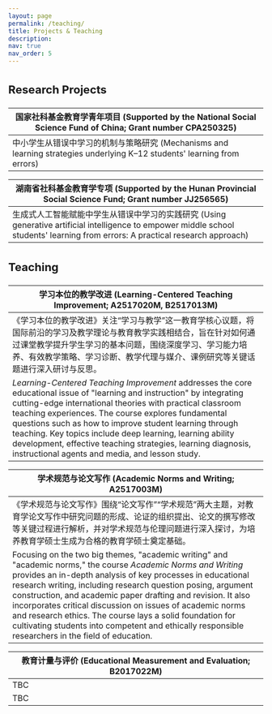 ```yaml
---
layout: page
permalink: /teaching/
title: Projects & Teaching
description: 
nav: true
nav_order: 5
---
```


<html lang="zh">
<head>
<meta charset="utf-8">
<title>Projects & Teaching</title>
<style>
/* Attempt to mimic the font stack in the user's first screenshot */
body{
  margin:2rem;
  line-height:1.6;   /* Increased line‑height */
}

table{
  border-collapse:collapse;
  width:100%;
  margin-bottom:2rem;
}

th,td{
  border:1px solid #ccc;
  padding:10px 16px  !important;   /* Increased padding for breathing room */
  vertical-align:top;
}

th{
  background:#f7f7f7;
  text-align:left;
  font-size:14px;
  font-weight:500;   /* Slightly bolder heading */
}

h2{
  margin-top:2rem;
  margin-bottom:1rem;
}
</style>
</head>
<body>

<h2 style="font-size: 22px;"><b>Research Projects</b></h2>
<table>
<thead>
  <tr>
     <th>国家社科基金教育学青年项目 (Supported by the National Social Science Fund of China; Grant number CPA250325)</th>
  </tr>
</thead>
<tbody>
  <tr>
     <td>中小学生从错误中学习的机制与策略研究 (Mechanisms and learning strategies underlying K–12 students' learning from errors)</td>
  </tr>
</tbody>
</table>

<table>
<thead>
  <tr>
     <th>湖南省社科基金教育学专项 (Supported by the Hunan Provincial Social Science Fund; Grant number JJ256565)</th>
  </tr>
</thead>
<tbody>
  <tr>
     <td>生成式人工智能赋能中学生从错误中学习的实践研究 (Using generative artificial intelligence to empower middle school students' learning from errors: A practical research approach)</td>
  </tr>
</tbody>
</table>

<h2 style="font-size: 22px;"><b>Teaching</b></h2>

<table>
<thead>
  <tr>
     <th>学习本位的教学改进 (Learning-Centered Teaching Improvement; A2517020M, B2517013M)</th>
  </tr>
</thead>
<tbody>
  <tr>
     <td>《学习本位的教学改进》关注“学习与教学”这一教育学核心议题，将国际前沿的学习及教学理论与教育教学实践相结合，旨在针对如何通过课堂教学提升学生学习的基本问题，围绕深度学习、学习能力培养、有效教学策略、学习诊断、教学代理与媒介、课例研究等关键话题进行深入研讨与反思。</td>
  </tr>
  <tr>
     <td><i>Learning-Centered Teaching Improvement</i> addresses the core educational issue of "learning and instruction" by integrating cutting-edge international theories with practical classroom teaching experiences. The course explores fundamental questions such as how to improve student learning through teaching. Key topics include deep learning, learning ability development, effective teaching strategies, learning diagnosis, instructional agents and media, and lesson study.</td>
  </tr>
</tbody>
</table>

<table>
<thead>
  <tr>
     <th>学术规范与论文写作 (Academic Norms and Writing; A2517003M)</th>
  </tr>
</thead>
<tbody>
  <tr>
     <td>《学术规范与论文写作》围绕“论文写作”“学术规范”两大主题，对教育学论文写作中研究问题的形成、论证的组织提出、论文的撰写修改等关键过程进行解析，并对学术规范与伦理问题进行深入探讨，为培养教育学硕士生成为合格的教育学硕士奠定基础。</td>
  </tr>
  <tr>
     <td>Focusing on the two big themes, "academic writing" and "academic norms," the course <i>Academic Norms and Writing</i> provides an in-depth analysis of key processes in educational research writing, including research question posing, argument construction, and academic paper drafting and revision. It also incorporates critical discussion on issues of academic norms and research ethics. The course lays a solid foundation for cultivating students into competent and ethically responsible researchers in the field of education.</td>
  </tr>
</tbody>
</table>

<table>
<thead>
  <tr>
     <th>教育计量与评价 (Educational Measurement and Evaluation; B2017022M)</th>
  </tr>
</thead>
<tbody>
  <tr>
     <td>TBC</td>
  </tr>
  <tr>
     <td>TBC</td>
  </tr>
</tbody>
</table>

</body>
</html>